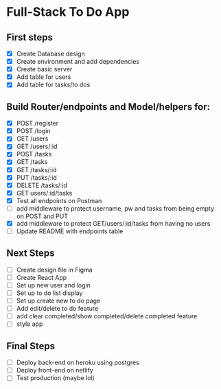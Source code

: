 # Full-Stack To Do App

## First steps

- [x] Create Database design
- [x] Create environment and add dependencies
- [x] Create basic server
- [x] Add table for users
- [x] Add table for tasks/to dos

## Build Router/endpoints and Model/helpers for:

- [x] POST /register
- [x] POST /login
- [x] GET /users
- [x] GET /users/:id
- [x] POST /tasks
- [x] GET /tasks
- [x] GET /tasks/:id
- [x] PUT /tasks/:id
- [x] DELETE /tasks/:id
- [x] GET users/:id/tasks
- [x] Test all endpoints on Postman
- [ ] add middleware to protect username, pw and tasks from being empty on POST and PUT
- [x] add middleware to protect GET/users/:id/tasks from having no users
- [ ] Update README with endpoints table

## Next Steps

- [ ] Create design file in Figma
- [ ] Create React App
- [ ] Set up new user and login
- [ ] Set up to do list display
- [ ] Set up create new to do page
- [ ] Add edit/delete to do feature
- [ ] add clear completed/show completed/delete completed feature
- [ ] style app

## Final Steps

- [ ] Deploy back-end on heroku using postgres
- [ ] Deploy front-end on netlify
- [ ] Test production (maybe lol)
